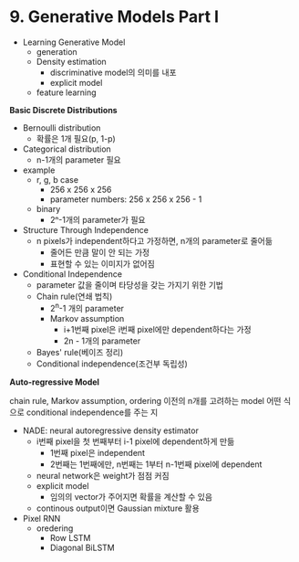 # 9. Generative Models Part I

- Learning Generative Model
  - generation
  - Density estimation
    - discriminative model의 의미를 내포
    - explicit model
  - feature learning

**Basic Discrete Distributions**

- Bernoulli distribution
  - 확률은 1개 필요(p, 1-p)
- Categorical distribution
  - n-1개의 parameter 필요
- example
  - r, g, b case
    - 256 x 256 x 256
    - parameter numbers: 256 x 256 x 256 - 1
  - binary
    - 2ⁿ-1개의 parameter가 필요
- Structure Through Independence
  - n pixels가 independent하다고 가정하면, n개의 parameter로 줄어듦
    - 줄어든 만큼 말이 안 되는 가정
    - 표현할 수 있는 이미지가 없어짐
- Conditional Independence
  - parameter 값을 줄이며 타당성을 갖는 가지기 위한 기법
  - Chain rule(연쇄 법칙)
    - 2<sup>n</sup>-1 개의 parameter
    - Markov assumption
      - i+1번째 pixel은 i번째 pixel에만 dependent하다는 가정
      - 2n - 1개의 parameter
  - Bayes' rule(베이즈 정리)
  - Conditional independence(조건부 독립성)

**Auto-regressive Model**

chain rule, Markov assumption, ordering
이전의 n개를 고려하는 model
어떤 식으로 conditional independence를 주는 지

- NADE: neural autoregressive density estimator
  - i번째 pixel을 첫 번째부터 i-1 pixel에 dependent하게 만듦
    - 1번째 pixel은 independent
    - 2번째는 1번째에만, n번째는 1부터 n-1번째 pixel에 dependent
  - neural network은 weight가 점점 커짐
  - explicit model
    - 임의의 vector가 주어지면 확률을 계산할 수 있음
  - continous  output이면 Gaussian mixture 활용
- Pixel RNN
  - oredering
    - Row LSTM
    - Diagonal BiLSTM
